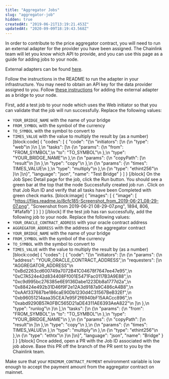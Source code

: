 ```yaml
---
title: "Aggregator Jobs"
slug: "aggregator-job"
hidden: true
createdAt: "2019-06-21T13:19:21.453Z"
updatedAt: "2020-09-09T18:19:43.568Z"
---
```

In order to contribute to the price aggregator contract, you will need to run an external adapter for the provider you have been assigned. The Chainlink team will let you know which API to provide, and you can use this page as a guide for adding jobs to your node.

External adapters can be found <a href="https://github.com/smartcontractkit/external-adapters-js" target="_blank">here</a>.

Follow the instructions in the README to run the adapter in your infrastructure. You may need to obtain an API key for the data provider assigned to you. Follow [these instructions](doc:node-operators) for adding the external adapter as a bridge to your node.

First, add a test job to your node which uses the Web initiator so that you can validate that the job will run successfully. Replace the following values:
- `YOUR_BRIDGE_NAME` with the name of your bridge
- `FROM_SYMBOL` with the symbol of the currency
- `TO_SYMBOL` with the symbol to convert to
- `TIMES_VALUE` with the value to multiply the result by (as a number)
[block:code]
{
  "codes": [
    {
      "code": "{\n    \"initiators\": [\n        {\n            \"type\": \"web\"\n        }\n    ],\n    \"tasks\": [\n        {\n            \"params\": {\n                \"from\": \"FROM_SYMBOL\",\n                \"to\": \"TO_SYMBOL\"\n            },\n            \"type\": \"YOUR_BRIDGE_NAME\"\n        },\n        {\n            \"params\": {\n                \"copyPath\": [\n                    \"result\"\n                ]\n            },\n            \"type\": \"copy\"\n        },\n        {\n            \"params\": {\n                \"times\": TIMES_VALUE\n            },\n            \"type\": \"multiply\"\n        },\n        {\n            \"type\": \"ethint256\"\n        }\n    ]\n}",
      "language": "json",
      "name": "Test Bridge"
    }
  ]
}
[/block]
On the Job Spec Detail page for the job, click the Run button. You should see a green bar at the top that the node Successfully created job run <JobRunID>. Click on that Job Run ID and verify that all tasks have been Completed with green check marks.
[block:image]
{
  "images": [
    {
      "image": [
        "https://files.readme.io/8cfc185-Screenshot_from_2019-06-21_08-29-07.png",
        "Screenshot from 2019-06-21 08-29-07.png",
        1894,
        806,
        "#fafafb"
      ]
    }
  ]
}
[/block]
If the test job has ran successfully, add the following job to your node. Replace the following values:
- `YOUR_ORACLE_CONTRACT_ADDRESS` with your oracle contract address
- `AGGREGATOR_ADDRESS` with the address of the aggregator contract
- `YOUR_BRIDGE_NAME` with the name of your bridge
- `FROM_SYMBOL` with the symbol of the currency
- `TO_SYMBOL` with the symbol to convert to
- `TIMES_VALUE` with the value to multiply the result by (as a number)
[block:code]
{
  "codes": [
    {
      "code": "{\n    \"initiators\": [\n        {\n            \"params\": {\n                \"address\": \"YOUR_ORACLE_CONTRACT_ADDRESS\",\n                \"requesters\": [\n                  \"AGGREGATOR_ADDRESS\"\n                  \"0xBd2263cd600749a7072B41C04678f7647ee47e95\",\n                  \"0xC7A524e42d834408Ff001E5471Fac0117B3A9E88\",\n                  \"0xc9d995bc276385e6E9136Dabe1223Db8a1777d2a\",\n                  \"0x88424e492b31D46f9F2e12A3d9187a9C486cA4B8\",\n                  \"0xAAf337687be186caE90Db1230d4C31567BeB32Ef\",\n                  \"0xb96051214aaa35CEA7e95F2f6940bF15AACcc896\",\n                  \"0xabd9290B57A0FBC565D21aDE4311AE6393AeA822\"\n                ]\n            },\n            \"type\": \"runlog\"\n        }\n    ],\n    \"tasks\": [\n        {\n            \"params\": {\n                \"from\": \"FROM_SYMBOL\",\n                \"to\": \"TO_SYMBOL\"\n            },\n            \"type\": \"YOUR_BRIDGE_NAME\"\n        },\n        {\n            \"params\": {\n                \"copyPath\": [\n                    \"result\"\n                ]\n            },\n            \"type\": \"copy\"\n        },\n        {\n            \"params\": {\n                \"times\": TIMES_VALUE\n            },\n            \"type\": \"multiply\"\n        },\n        {\n            \"type\": \"ethint256\"\n        },\n        {\n            \"type\": \"ethtx\"\n        }\n    ]\n}",
      "language": "json",
      "name": "Bridge"
    }
  ]
}
[/block]
Once added, open a PR with the Job ID associated with the job above. Base this PR off the branch of the PR sent to you by the Chainlink team.

Make sure that your `MINIMUM_CONTRACT_PAYMENT` environment variable is low enough to accept the payment amount from the aggregator contract on mainnet.